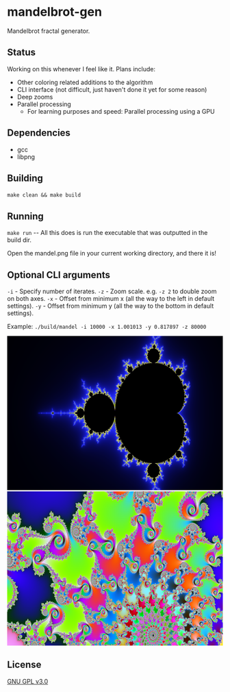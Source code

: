 # mandelbrot-gen
Mandelbrot fractal generator.

## Status
Working on this whenever I feel like it. Plans include:

- Other coloring related additions to the algorithm
- CLI interface (not difficult, just haven't done it yet for some reason)
- Deep zooms
- Parallel processing
  - For learning purposes and speed: Parallel processing using a GPU

## Dependencies
- gcc
- libpng

## Building
`make clean && make build`

## Running
`make run` -- All this does is run the executable that was outputted in the build dir.

Open the mandel.png file in your current working directory, and there it is!

## Optional CLI arguments
`-i` - Specify number of iterates.
`-z` - Zoom scale. e.g. `-z 2` to double zoom on both axes.
`-x` - Offset from minimum x (all the way to the left in default settings).
`-y` - Offset from minimum y (all the way to the bottom in default settings).

Example: `./build/mandel -i 10000 -x 1.001013 -y 0.817897 -z 80000`

![mandel.png](readme-assets/mandel.png "mandel.png")
![zoom.png](readme-assets/zoom.png "zoom.png")

## License
[GNU GPL v3.0](LICENSE)
